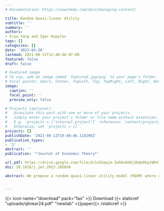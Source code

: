 ```yaml
---
# Documentation: https://wowchemy.com/docs/managing-content/

title: Random Quasi-linear Utility
subtitle: ''
summary: ''
authors:
- Erya Yang and Igor Kopylov
tags: []
categories: []
date: '2023-03-28'
lastmod: 2021-08-12T12:40:46-07:00
featured: false
draft: false

# Featured image
# To use, add an image named `featured.jpg/png` to your page's folder.
# Focal points: Smart, Center, TopLeft, Top, TopRight, Left, Right, BottomLeft, Bottom, BottomRight.
image:
  caption: ''
  focal_point: ''
  preview_only: false

# Projects (optional).
#   Associate this post with one or more of your projects.
#   Simply enter your project's folder or file name without extension.
#   E.g. `projects = ["internal-project"]` references `content/project/deep-learning/index.md`.
#   Otherwise, set `projects = []`.
projects: []
publishDate: '2021-08-12T19:40:46.118296Z'
publication_types:
- '2'
abstract: ''
publication: '*Journal of Economic Theory*'

url_pdf: https://drive.google.com/file/d/1s5Gapjm-Iwh6ubhRjZDqh0hpJQR4TiaX/view?usp=share_link
doi: 10.1016/j.jet.2023.105650

abstract: We propose a random quasi-linear utility model (RQUM) where quasi-linear utility functions are drawn randomly via some probability distribution π, and utility ties are broken by a convenient lexicographic rule. We characterize RQUM and identify π uniquely in terms of stochastic choice data. McFadden's (1973) additive random utility model is obtained as a special case where utility ties have a zero probability in all menus. Another distinct case of RQUM captures finite populations and derives π with a finite support. Our main axioms are testable. They prohibit context and reference dependence, and also modify the non-negativity of Block-Marschack polynomials for monetary cost variations. We also characterize RQUM through a stronger version of McFadden and Richter's (1990) axiom of revealed stochastic preferences (ARSP). This approach extends to incomplete datasets.


---
```


{{< icon name="download" pack="fas" >}} Download {{< staticref "uploads/qlinear24.pdf" "newtab" >}}paper{{< /staticref >}}
